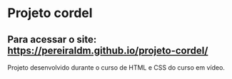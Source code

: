 # Projeto cordel
## Para acessar o site: https://pereiraldm.github.io/projeto-cordel/
Projeto desenvolvido durante o curso de HTML e CSS do curso em vídeo.
